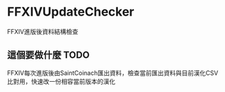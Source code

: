 # FFXIVUpdateChecker
FFXIV進版後資料結構檢查

## 這個要做什麼 TODO

FFXIV每次進版後由SaintCoinach匯出資料，檢查當前匯出資料與目前漢化CSV比對用，快速改一份相容當前版本的漢化

